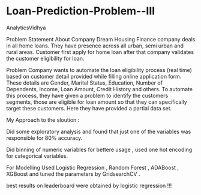 # Loan-Prediction-Problem--III
AnalyticsVidhya

Problem Statement
About Company
Dream Housing Finance company deals in all home loans. They have presence across all urban, semi urban and rural areas. Customer first apply for home loan after that company validates the customer eligibility for loan.

Problem
Company wants to automate the loan eligibility process (real time) based on customer detail provided while filling online application form. These details are Gender, Marital Status, Education, Number of Dependents, Income, Loan Amount, Credit History and others. To automate this process, they have given a problem to identify the customers segments, those are eligible for loan amount so that they can specifically target these customers. Here they have provided a partial data set.


My Approach to the sloution :

Did some exploratory analysis and found that just one of the variables was responsible for 80% accuracy.

Did binning of numeric variables for bettere usage , used one hot encoding for categorical variables.

For Modelling Used Logistic Regression , Random Forest , ADABoost , XGBoost and tuned the parameters by GridsearchCV . 

best results on leaderboard were obtained by logistic regression !!!
